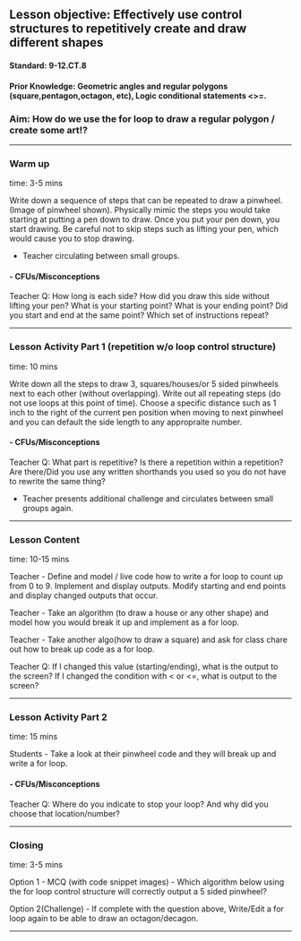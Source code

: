 ## Lesson objective: Effectively use control structures to repetitively create and draw different shapes

#### Standard: 9-12.CT.8

#### Prior Knowledge: Geometric angles and regular polygons (square,pentagon,octagon, etc), Logic conditional statements <>=.


### Aim: How do we use the for loop to draw a regular polygon / create some art!?

---

### Warm up
time: 3-5 mins

Write down a sequence of steps that can be repeated to draw a pinwheel. (Image of pinwheel shown). 
Physically mimic the steps you would take starting at putting a pen down to draw. Once you put your pen down, you start drawing. Be careful not to skip steps such as lifting your pen, which would cause you to stop drawing.

- Teacher circulating between small groups.

#### - CFUs/Misconceptions
Teacher Q: How long is each side? How did you draw this side without lifting your pen? What is your starting point? What is your ending point? Did you start and end at the same point? Which set of instructions repeat?


---

### Lesson Activity Part 1 (repetition w/o loop control structure)
time: 10 mins

Write down all the steps to draw 3, squares/houses/or 5 sided pinwheels next to each other (without overlapping). Write out all repeating steps (do not use loops at this point of time).
Choose a specific distance such as 1 inch to the right of the current pen position when moving to next pinwheel and you can default the side length to any appropraite number.

#### - CFUs/Misconceptions
Teacher Q: What part is repetitive? Is there a repetition within a repetition? Are there/Did you use any written shorthands you used so you do not have to rewrite the same thing?

- Teacher presents additional challenge and circulates between small groups again.

---

### Lesson Content
time: 10-15 mins

Teacher - Define and model / live code how to write a for loop to count up from 0 to 9. Implement and display outputs. Modify starting and end points and display changed outputs that occur.

Teacher - Take an algorithm (to draw a house or any other shape) and model how you would break it up and implement as a for loop.

Teacher - Take another algo(how to draw a square) and ask for class chare out how to break up code as a for loop.

Teacher Q: If I changed this value (starting/ending), what is the output to the screen? If I changed the condition with < or <=, what is output to the screen?

---

### Lesson Activity Part 2
time: 15 mins

Students - Take a look at their pinwheel code and they will break up and write a for loop.


#### - CFUs/Misconceptions
Teacher Q: Where do you indicate to stop your loop? And why did you choose that location/number?

---

### Closing
time: 3-5 mins

Option 1 - MCQ (with code snippet images) - Which algorithm below using the for loop control structure will correctly output a 5 sided pinwheel?

Option 2(Challenge) - If complete with the question above, Write/Edit a for loop again to be able to draw an octagon/decagon.


---
